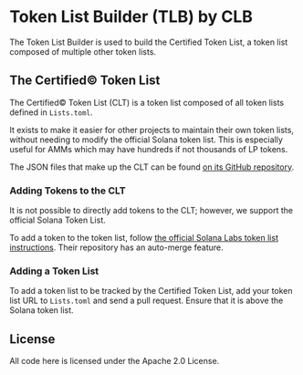 # Token List Builder (TLB) by CLB

The Token List Builder is used to build the Certified Token List, a token list composed of multiple other token lists.

## The Certified© Token List

The Certified© Token List (CLT) is a token list composed of all token lists defined in `Lists.toml`.

It exists to make it easier for other projects to maintain their own token lists, without needing to modify the official Solana token list. This is especially useful for AMMs which may have hundreds if not thousands of LP tokens.

The JSON files that make up the CLT can be found [on its GitHub repository](https://github.com/CLBExchange/certified-token-list).

### Adding Tokens to the CLT

It is not possible to directly add tokens to the CLT; however, we support the official Solana Token List.

To add a token to the token list, follow [the official Solana Labs token list instructions](https://github.com/solana-labs/token-list). Their repository has an auto-merge feature.

### Adding a Token List

To add a token list to be tracked by the Certified Token List, add your token list URL to `Lists.toml` and send a pull request. Ensure that it is above the Solana token list.

## License

All code here is licensed under the Apache 2.0 License.
